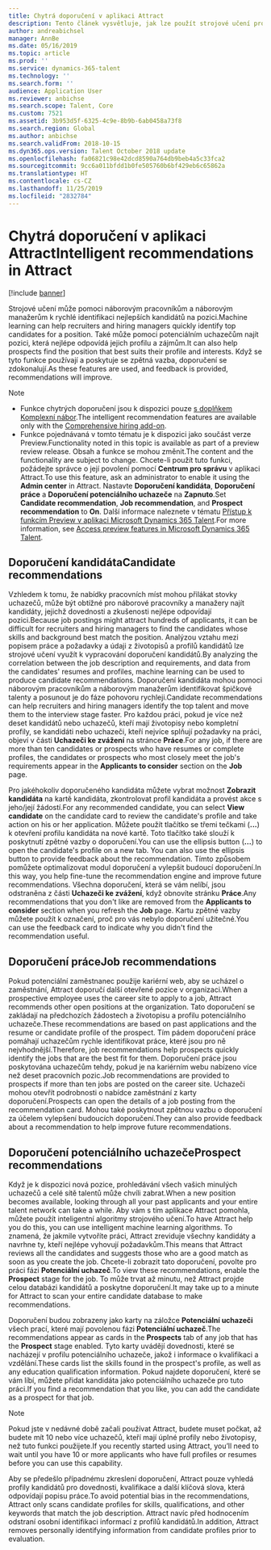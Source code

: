 ```yaml
---
title: Chytrá doporučení v aplikaci Attract
description: Tento článek vysvětluje, jak lze použít strojové učení pro poskytnutí doporučení pro práce a uchazeče o práci v aplikaci Microsoft Dynamics 365 Talent - Attract.
author: andreabichsel
manager: AnnBe
ms.date: 05/16/2019
ms.topic: article
ms.prod: ''
ms.service: dynamics-365-talent
ms.technology: ''
ms.search.form: ''
audience: Application User
ms.reviewer: anbichse
ms.search.scope: Talent, Core
ms.custom: 7521
ms.assetid: 3b953d5f-6325-4c9e-8b9b-6ab0458a73f8
ms.search.region: Global
ms.author: anbichse
ms.search.validFrom: 2018-10-15
ms.dyn365.ops.version: Talent October 2018 update
ms.openlocfilehash: fa06821c98e42dcd8590a764db9beb4a5c33fca2
ms.sourcegitcommit: 9cc6a011bfdd1b0fe505760b6bf429eb6c65862a
ms.translationtype: HT
ms.contentlocale: cs-CZ
ms.lasthandoff: 11/25/2019
ms.locfileid: "2832784"
---
```

# <a name="intelligent-recommendations-in-attract"></a><span data-ttu-id="488af-103">Chytrá doporučení v aplikaci Attract</span><span class="sxs-lookup"><span data-stu-id="488af-103">Intelligent recommendations in Attract</span></span>

[!include [banner](includes/banner.md)]

<span data-ttu-id="488af-104">Strojové učení může pomoci náborovým pracovníkům a náborovým manažerům k rychlé identifikaci nejlepších kandidátů na pozici.</span><span class="sxs-lookup"><span data-stu-id="488af-104">Machine learning can help recruiters and hiring managers quickly identify top candidates for a position.</span></span> <span data-ttu-id="488af-105">Také může pomoci potenciálním uchazečům najít pozici, která nejlépe odpovídá jejich profilu a zájmům.</span><span class="sxs-lookup"><span data-stu-id="488af-105">It can also help prospects find the position that best suits their profile and interests.</span></span> <span data-ttu-id="488af-106">Když se tyto funkce používají a poskytuje se zpětná vazba, doporučení se zdokonalují.</span><span class="sxs-lookup"><span data-stu-id="488af-106">As these features are used, and feedback is provided, recommendations will improve.</span></span>

> [!NOTE] 
> - <span data-ttu-id="488af-107">Funkce chytrých doporučení jsou k dispozici pouze [s doplňkem Komplexní nábor](https://docs.microsoft.com/dynamics365/unified-operations/talent/attract-comprehensive-hiring).</span><span class="sxs-lookup"><span data-stu-id="488af-107">The intelligent recommendation features are available only with the [Comprehensive hiring add-on](https://docs.microsoft.com/dynamics365/unified-operations/talent/attract-comprehensive-hiring).</span></span>
> - <span data-ttu-id="488af-108">Funkce pojednávaná v tomto tématu je k dispozici jako součást verze Preview.</span><span class="sxs-lookup"><span data-stu-id="488af-108">Functionality noted in this topic is available as part of a preview review release.</span></span> <span data-ttu-id="488af-109">Obsah a funkce se mohou změnit.</span><span class="sxs-lookup"><span data-stu-id="488af-109">The content and the functionality are subject to change.</span></span> <span data-ttu-id="488af-110">Chcete-li použít tuto funkci, požádejte správce o její povolení pomocí **Centrum pro správu** v aplikaci Attract.</span><span class="sxs-lookup"><span data-stu-id="488af-110">To use this feature, ask an administrator to enable it using the **Admin center** in Attract.</span></span> <span data-ttu-id="488af-111">Nastavte **Doporučení kandidáta**, **Doporučení práce** a **Doporučení potenciálního uchazeče** na **Zapnuto**.</span><span class="sxs-lookup"><span data-stu-id="488af-111">Set **Candidate recommendation**, **Job recommendation**, and **Prospect recommendation** to **On**.</span></span> <span data-ttu-id="488af-112">Další informace naleznete v tématu [Přístup k funkcím Preview v aplikaci Microsoft Dynamics 365 Talent](./access-preview-feature.md).</span><span class="sxs-lookup"><span data-stu-id="488af-112">For more information, see [Access preview features in Microsoft Dynamics 365 Talent](./access-preview-feature.md).</span></span> 


## <a name="candidate-recommendations"></a><span data-ttu-id="488af-113">Doporučení kandidáta</span><span class="sxs-lookup"><span data-stu-id="488af-113">Candidate recommendations</span></span>

<span data-ttu-id="488af-114">Vzhledem k tomu, že nabídky pracovních míst mohou přilákat stovky uchazečů, může být obtížné pro náborové pracovníky a manažery najít kandidáty, jejichž dovednosti a zkušenosti nejlépe odpovídají pozici.</span><span class="sxs-lookup"><span data-stu-id="488af-114">Because job postings might attract hundreds of applicants, it can be difficult for recruiters and hiring managers to find the candidates whose skills and background best match the position.</span></span> <span data-ttu-id="488af-115">Analýzou vztahu mezi popisem práce a požadavky a údaji z životopisů a profilů kandidátů lze strojové učení využít k vypracování doporučení kandidátů.</span><span class="sxs-lookup"><span data-stu-id="488af-115">By analyzing the correlation between the job description and requirements, and data from the candidates' resumes and profiles, machine learning can be used to produce candidate recommendations.</span></span> <span data-ttu-id="488af-116">Doporučení kandidáta mohou pomoci náborovým pracovníkům a náborovým manažerům identifikovat špičkové talenty a posunout je do fáze pohovoru rychleji.</span><span class="sxs-lookup"><span data-stu-id="488af-116">Candidate recommendations can help recruiters and hiring managers identify the top talent and move them to the interview stage faster.</span></span> <span data-ttu-id="488af-117">Pro každou práci, pokud je více než deset kandidátů nebo uchazečů, kteří mají životopisy nebo kompletní profily, se kandidáti nebo uchazeči, kteří nejvíce splňují požadavky na práci, objeví v části **Uchazeči ke zvážení** na stránce **Práce**.</span><span class="sxs-lookup"><span data-stu-id="488af-117">For any job, if there are more than ten candidates or prospects who have resumes or complete profiles, the candidates or prospects who most closely meet the job's requirements appear in the **Applicants to consider** section on the **Job** page.</span></span>

<span data-ttu-id="488af-118">Pro jakéhokoliv doporučeného kandidáta můžete vybrat možnost **Zobrazit kandidáta** na kartě kandidáta, zkontrolovat profil kandidáta a provést akce s jeho/její žádostí.</span><span class="sxs-lookup"><span data-stu-id="488af-118">For any recommended candidate, you can select **View candidate** on the candidate card to review the candidate's profile and take action on his or her application.</span></span> <span data-ttu-id="488af-119">Můžete použít tlačítko se třemi tečkami (**...**) k otevření profilu kandidáta na nové kartě. Toto tlačítko také slouží k poskytnutí zpětné vazby o doporučení.</span><span class="sxs-lookup"><span data-stu-id="488af-119">You can use the ellipsis button (**...**) to open the candidate's profile on a new tab. You can also use the ellipsis button to provide feedback about the recommendation.</span></span> <span data-ttu-id="488af-120">Tímto způsobem pomůžete optimalizovat modul doporučení a vylepšit budoucí doporučení.</span><span class="sxs-lookup"><span data-stu-id="488af-120">In this way, you help fine-tune the recommendation engine and improve future recommendations.</span></span> <span data-ttu-id="488af-121">Všechna doporučení, která se vám nelíbí, jsou odstraněna z části **Uchazeči ke zvážení**, když obnovíte stránku **Práce**.</span><span class="sxs-lookup"><span data-stu-id="488af-121">Any recommendations that you don't like are removed from the **Applicants to consider** section when you refresh the **Job** page.</span></span> <span data-ttu-id="488af-122">Kartu zpětné vazby můžete použít k označení, proč pro vás nebylo doporučení užitečné.</span><span class="sxs-lookup"><span data-stu-id="488af-122">You can use the feedback card to indicate why you didn't find the recommendation useful.</span></span>

## <a name="job-recommendations"></a><span data-ttu-id="488af-123">Doporučení práce</span><span class="sxs-lookup"><span data-stu-id="488af-123">Job recommendations</span></span> 

<span data-ttu-id="488af-124">Pokud potenciální zaměstnanec použije kariérní web, aby se ucházel o zaměstnání, Attract doporučí další otevřené pozice v organizaci.</span><span class="sxs-lookup"><span data-stu-id="488af-124">When a prospective employee uses the career site to apply to a job, Attract recommends other open positions at the organization.</span></span> <span data-ttu-id="488af-125">Tato doporučení se zakládají na předchozích žádostech a životopisu a profilu potenciálního uchazeče.</span><span class="sxs-lookup"><span data-stu-id="488af-125">These recommendations are based on past applications and the resume or candidate profile of the prospect.</span></span> <span data-ttu-id="488af-126">Tím pádem doporučení práce pomáhají uchazečům rychle identifikovat práce, které jsou pro ně nejvhodnější.</span><span class="sxs-lookup"><span data-stu-id="488af-126">Therefore, job recommendations help prospects quickly identify the jobs that are the best fit for them.</span></span> <span data-ttu-id="488af-127">Doporučení práce jsou poskytována uchazečům tehdy, pokud je na kariérním webu nabízeno více než deset pracovních pozic.</span><span class="sxs-lookup"><span data-stu-id="488af-127">Job recommendations are provided to prospects if more than ten jobs are posted on the career site.</span></span> <span data-ttu-id="488af-128">Uchazeči mohou otevřít podrobnosti o nabídce zaměstnání z karty doporučení.</span><span class="sxs-lookup"><span data-stu-id="488af-128">Prospects can open the details of a job posting from the recommendation card.</span></span> <span data-ttu-id="488af-129">Mohou také poskytnout zpětnou vazbu o doporučení za účelem vylepšení budoucích doporučení.</span><span class="sxs-lookup"><span data-stu-id="488af-129">They can also provide feedback about a recommendation to help improve future recommendations.</span></span>

## <a name="prospect-recommendations"></a><span data-ttu-id="488af-130">Doporučení potenciálního uchazeče</span><span class="sxs-lookup"><span data-stu-id="488af-130">Prospect recommendations</span></span> 

<span data-ttu-id="488af-131">Když je k dispozici nová pozice, prohledávání všech vašich minulých uchazečů a celé sítě talentů může chvíli zabrat.</span><span class="sxs-lookup"><span data-stu-id="488af-131">When a new position becomes available, looking through all your past applicants and your entire talent network can take a while.</span></span> <span data-ttu-id="488af-132">Aby vám s tím aplikace Attract pomohla, můžete použít inteligentní algoritmy strojového učení.</span><span class="sxs-lookup"><span data-stu-id="488af-132">To have Attract help you do this, you can use intelligent machine learning algorithms.</span></span> <span data-ttu-id="488af-133">To znamená, že jakmile vytvoříte práci, Attract zreviduje všechny kandidáty a navrhne ty, kteří nejlépe vyhovují požadavkům.</span><span class="sxs-lookup"><span data-stu-id="488af-133">This means that Attract reviews all the candidates and suggests those who are a good match as soon as you create the job.</span></span> <span data-ttu-id="488af-134">Chcete-li zobrazit tato doporučení, povolte pro práci fázi **Potenciální uchazeč**.</span><span class="sxs-lookup"><span data-stu-id="488af-134">To view these recommendations, enable the **Prospect** stage for the job.</span></span> <span data-ttu-id="488af-135">To může trvat až minutu, než Attract projde celou databázi kandidátů a poskytne doporučení.</span><span class="sxs-lookup"><span data-stu-id="488af-135">It may take up to a minute for Attract to scan your entire candidate database to make recommendations.</span></span>

<span data-ttu-id="488af-136">Doporučení budou zobrazeny jako karty na záložce **Potenciální uchazeči** všech prací, které mají povolenou fázi **Potenciální uchazeč**.</span><span class="sxs-lookup"><span data-stu-id="488af-136">The recommendations appear as cards in the **Prospects** tab of any job that has the **Prospect** stage enabled.</span></span> <span data-ttu-id="488af-137">Tyto karty uvádějí dovednosti, které se nacházejí v profilu potenciálního uchazeče, jakož i informace o kvalifikaci a vzdělání.</span><span class="sxs-lookup"><span data-stu-id="488af-137">These cards list the skills found in the prospect's profile, as well as any education qualification information.</span></span> <span data-ttu-id="488af-138">Pokud najdete doporučení, které se vám líbí, můžete přidat kandidáta jako potenciálního uchazeče pro tuto práci.</span><span class="sxs-lookup"><span data-stu-id="488af-138">If you find a recommendation that you like, you can add the candidate as a prospect for that job.</span></span>

> [!NOTE]
> <span data-ttu-id="488af-139">Pokud jste v nedávné době začali používat Attract, budete muset počkat, až budete mít 10 nebo více uchazečů, kteří mají úplné profily nebo životopisy, než tuto funkci použijete.</span><span class="sxs-lookup"><span data-stu-id="488af-139">If you recently started using Attract, you’ll need to wait until you have 10 or more applicants who have full profiles or resumes before you can use this capability.</span></span>

<span data-ttu-id="488af-140">Aby se předešlo případnému zkreslení doporučení, Attract pouze vyhledá profily kandidátů pro dovednosti, kvalifikace a další klíčová slova, která odpovídají popisu práce.</span><span class="sxs-lookup"><span data-stu-id="488af-140">To avoid potential bias in the recommendations, Attract only scans candidate profiles for skills, qualifications, and other keywords that match the job description.</span></span> <span data-ttu-id="488af-141">Attract navíc před hodnocením odstraní osobní identifikaci informací z profilů kandidátů.</span><span class="sxs-lookup"><span data-stu-id="488af-141">In addition, Attract removes personally identifying information from candidate profiles prior to evaluation.</span></span>
